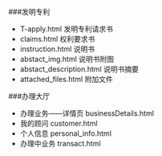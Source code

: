 ###发明专利
* T-apply.html 发明专利请求书
* claims.html  权利要求书
* instruction.html 说明书
* abstact_img.html 说明书附图
* abstact_description.html 说明书摘要
* attached_files.html 附加文件

###办理大厅

* 办理业务——详情页 businessDetails.html
* 我的顾问 customer.html
* 个人信息 personal_info.html
* 办理中业务 transact.html







